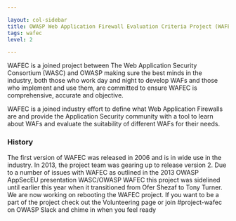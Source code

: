```yaml
---

layout: col-sidebar
title: OWASP Web Application Firewall Evaluation Criteria Project (WAFEC)
tags: wafec
level: 2

---
```



WAFEC is a joined project between The Web Application Security Consortium (WASC) and OWASP making sure the best minds in the industry, both those who work day and night to develop WAFs and those who implement and use them, are committed to ensure WAFEC is comprehensive, accurate and objective.

WAFEC is a joined industry effort to define what Web Application Firewalls are and provide the Application Security community with a tool to learn about WAFs and evaluate the suitability of different WAFs for their needs.

### History
The first version of WAFEC was released in 2006 and is in wide use in the industry. In 2013, the project team was gearing up to release version 2. Due to a number of issues with WAFEC as outlined in the 2013 OWASP AppSecEU presentation WASC/OWASP WAFEC this project was sidelined until earlier this year when it transitioned from Ofer Shezaf to Tony Turner. We are now working on rebooting the WAFEC project. If you want to be a part of the project check out the Volunteering page or join #project-wafec on OWASP Slack and chime in when you feel ready
